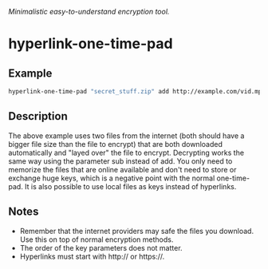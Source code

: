 _Minimalistic easy-to-understand encryption tool._

# hyperlink-one-time-pad

## Example

```bash
hyperlink-one-time-pad "secret_stuff.zip" add http://example.com/vid.mp4 http://example.com/data.rar
```

## Description

The above example uses two files from the internet (both should have a bigger file size than the file to encrypt) that are both downloaded automatically and "layed over" the file to encrypt. Decrypting works the same way using the parameter sub instead of add. You only need to memorize the files that are online available and don't need to store or exchange huge keys, which is a negative point with the normal one-time-pad. It is also possible to use local files as keys instead of hyperlinks.

## Notes

- Remember that the internet providers may safe the files you download. Use this on top of normal encryption methods.
- The order of the key parameters does not matter.
- Hyperlinks must start with http:// or https://.
